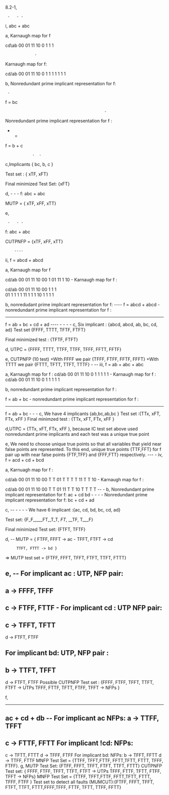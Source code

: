 8.2-1,

     -   - -
i, abc + abc

a, Karnaugh map for f
              
cd\ab      00    01   11   10
0           1     1
1

                 -
Karnaugh map for f:

cd/ab      00    01   11   10
0           1               1
1           1     1    1    1

b, Nonredundant prime implicant representation for f:

     -
f = bc

                                                -
Nonredundant prime implicant representation for f :

-   -
f = b + c

                -  -
c,Implicants { bc, b, c }

Test set : { xTF, xFT}

Final minimized Test Set: {xFT}

d, 
     -   - -
f: abc + abc

MUTP = { xTF, xFF, xTT}

e, 

     -   - -
f: abc + abc

CUTPNFP = {xTF, xFF, xTT}

        ---- 
ii, f = abcd + abcd

a, Karnaugh map for f 

cd/ab   00   01   11   10
00       1
01 
11                 1
10
                 -
Karnaugh map for f :

cd/ab   00   01   11   10
00            1    1   1  
01       1    1    1   1
11       1    1        1
10       1    1    1   1

b, nonredudant prime implicant representation for f:
    ----
f = abcd + abcd
                                                -
nonredundant prime implicant representation for f :
-    -    -    -   -
f = ab + bc + cd + ad
                    ----         -   -   -  -
c, Six implicant : {abcd, abcd, ab, bc, cd, ad} 
Test set {FFFF, TTTT, TFTF, FTFT}

Final minimized test : {TFTF, FTFT}

d, UTPC = {FFFF, TTTT, TTFF, TTFF, TFFF, FFTT, FFTF}

e, CUTPNFP (10 test) 
+With FFFF we pair {TFFF, FTFF, FFTF, FFFT}
+With TTTT we pair {FTTT, TFTT, TTFT, TTTF}
               -    --
iii, f = ab + abc + abc

a, Karnaugh map for f : 
cd/ab   00   01    11    10
0                  1
1        1         1     1
                 -
Karnaugh map for f : 
cd/ab   00   01    11    10
0        1   1            1
1            1

b, nonredundant prime implicant representation for f :

f = ab + bc
                                                -
nonredundant prime implicant representation for f : 
-   -    --
f = ab + bc
                            -  -   -
c, We have 4 implicants {ab,bc,ab,bc }
Test set :{TTx, xFT, FTx, xFF } 
Final minimzed test : {TTx, xFT, FTx, xFF }

d,UTPC = {TTx, xFT, FTx, xFF }, because  IC test set above used nonredundant prime implicants and each test was a unique true point
 
e, We need to choose unique true points so that all variables that yield near false points are represented. 
To this end, unique true points {TTF,FFT} for f pair up with near false points {FTF,TFF} and {FFF,FTT} respectively.
        ---   -
iv, f = acd + cd + bcd

a, Karnuagh map for f :

cd/ab    00     01     11     10
00        T      T
01        T      T      T      T
11               T      T
10
                 -
Karnaugh map for f :

cd/ab    00     01     11     10
00                      T      T
01 
11       T                     T
10       T      T       T      T
                                                      --   -
b, Nonredundant prime implicant representation for f: ac + cd bd
                                                -  -     -    -
Nonredundant prime implicant representation for f: bc + cd + ad

c,
                      --  -       -    -   -
We have 6 implicant :{ac, cd, bd, bc, cd, ad}

Test set: {F_F_,___FT,_T_T, _FT_, __TF, T___F}

Final minimized Test set: {FTFT, TFTF}

d, 
                       --
MUTP = { FTFF, FFFT -> ac 
                       -
         TFFT, FTFT -> cd

         TTFT, FTTT -> bd }

=> MUTP test set = {FTFF, FFFT, TFFT, FTFT, TTFT, FTTT}

e, 
              --
For implicant ac :
UTP, NFP pair:
-
a -> FFFF, TFFF
-
c -> FTFF, FTTF
              -
For implicant cd :
UTP NFP pair:
-
c -> TFFT, TFTT
-
d -> FTFT, FTFF

For implicant bd:
UTP, NFP pair :
-
b -> TTFT, TFFT
-
d -> FTFT, FTFF
Possible CUTPNFP Test set : {FFFF, FTFF, TFFT, TTFT, FTFT -> UTPs
                             TFFF, FTTF, TFTT, FTFF, TFFT -> NFPs }

f,
--   -
ac + cd + db
              --
For implicant ac
NFPs:
a -> TTFF, TFFT
-
c -> FTTF, FFTT
For implicant !cd:
NFPs:
-
c -> TFTT, FTTT
d -> TFFF, FTFF
For implicant bd:
NFPs:
b -> TFFT, FFTT
d -> TTFF, FTTF
MNFP Test Set = {TTFF, TFFT,FTTF, FFTT,TFTT, FTTT, TFFF, FTFF}.
g,
MUTP Test Set: {FTFF, FFFT, TFFT, FTFT, TTFT, FTTT}
CUTPNFP Test set: { FFFF, FTFF, TFFT, TTFT, FTFT -> UTPs
                    TFFF, FTTF, TFTT, FTFF, TFFT -> NFPs}
MNFP Test Set = {TTFF, TFFT,FTTF, FFTT,TFTT, FTTT, TFFF, FTFF }
Test set to detect all faults (MUMCUT):{FTFF, FFFT, TFFT, FTFT, TTFT, FTTT,FFFF,TFFF, FTTF, TFTT, TTFF, FFTT}